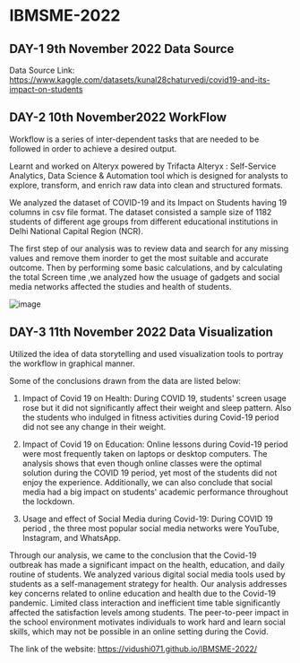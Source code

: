 # IBMSME-2022 

## DAY-1 9th November 2022    Data Source

Data Source Link: https://www.kaggle.com/datasets/kunal28chaturvedi/covid19-and-its-impact-on-students


## DAY-2 10th November2022    WorkFlow 

Workflow is a series of inter-dependent tasks that are needed to be followed in order to achieve a desired output.

Learnt and worked on Alteryx powered by Trifacta
Alteryx : Self-Service Analytics, Data Science & Automation tool which is designed for analysts to explore, transform, and enrich raw data into clean and structured formats.

We analyzed the dataset of COVID-19 and its Impact on Students having 19 columns  in csv file format.
The dataset consisted a sample size of 1182 students of different age groups from different educational institutions in Delhi National Capital Region (NCR). 

The first step of our analysis was to review data and search for any missing values and remove them inorder to get the most suitable and accurate outcome. 
Then by performing some basic calculations, and by calculating the total Screen time ,we analyzed how the usuage of gadgets and social media networks affected the studies and health of students. 




![image](https://user-images.githubusercontent.com/114132172/201403812-b3823c65-f2bd-4679-95e3-71d8e23fc007.png)


## DAY-3 11th November 2022    Data Visualization

Utilized the idea of data storytelling and used visualization tools to portray the workflow in graphical manner.

Some of the conclusions drawn from the data are listed below:
1. Impact of Covid 19 on Health: During COVID 19,  students' screen usage rose but it did not significantly affect their weight and sleep pattern. Also
   the students who indulged in fitness activities during Covid-19 period did not see any change in their weight.
   
2. Impact of Covid 19 on Education: Online lessons during Covid-19 period were most frequently taken on laptops or desktop computers. The analysis shows 
   that even though online classes were the optimal solution during the COVID 19 period, yet most of the students did not enjoy the experience.
   Additionally, we can also conclude that social media had a big impact on students' academic performance throughout the lockdown.  
   
3. Usage and effect of Social Media during Covid-19: During COVID 19 period , the three most popular social media networks were YouTube, Instagram, and            WhatsApp.

Through our analysis, we came to the conclusion that  the Covid-19 outbreak has made a significant impact on the health, education, and daily routine of students. We analyzed various digital social media tools used by students as a self-management strategy for health. Our analysis addresses key concerns related to online education and health due to the Covid-19 pandemic. Limited class interaction and inefficient time table significantly affected the satisfaction levels among students. The peer-to-peer impact in the school environment motivates individuals to work hard and learn social skills, which may not be possible in an online setting during the Covid.


The link of the website: https://vidushi071.github.io/IBMSME-2022/


